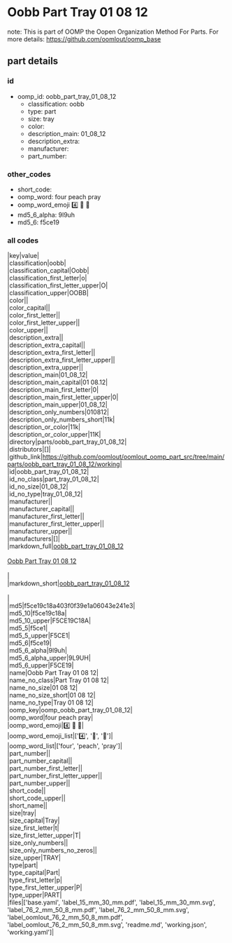 # Oobb Part Tray 01 08 12  

note: This is part of OOMP the Oopen Organization Method For Parts. For more details: https://github.com/oomlout/oomp_base

##  part details





### id
* oomp_id: oobb_part_tray_01_08_12
  * classification: oobb
  * type: part
  * size: tray
  * color: 
  * description_main: 01_08_12
  * description_extra: 
  * manufacturer: 
  * part_number: 

### other_codes
* short_code: 
* oomp_word: four peach pray
* oomp_word_emoji :four: :peach: :pray:
* md5_6_alpha: 9l9uh
* md5_6: f5ce19

### all codes 
|key|value|  
|classification|oobb|  
|classification_capital|Oobb|  
|classification_first_letter|o|  
|classification_first_letter_upper|O|  
|classification_upper|OOBB|  
|color||  
|color_capital||  
|color_first_letter||  
|color_first_letter_upper||  
|color_upper||  
|description_extra||  
|description_extra_capital||  
|description_extra_first_letter||  
|description_extra_first_letter_upper||  
|description_extra_upper||  
|description_main|01_08_12|  
|description_main_capital|01 08.12|  
|description_main_first_letter|0|  
|description_main_first_letter_upper|0|  
|description_main_upper|01_08_12|  
|description_only_numbers|010812|  
|description_only_numbers_short|11k|  
|description_or_color|11k|  
|description_or_color_upper|11K|  
|directory|parts/oobb_part_tray_01_08_12|  
|distributors|[]|  
|github_link|https://github.com/oomlout/oomlout_oomp_part_src/tree/main/parts/oobb_part_tray_01_08_12/working|  
|id|oobb_part_tray_01_08_12|  
|id_no_class|part_tray_01_08_12|  
|id_no_size|01_08_12|  
|id_no_type|tray_01_08_12|  
|manufacturer||  
|manufacturer_capital||  
|manufacturer_first_letter||  
|manufacturer_first_letter_upper||  
|manufacturer_upper||  
|manufacturers|[]|  
|markdown_full|[oobb_part_tray_01_08_12](https://github.com/oomlout/oomlout_oomp_part_src/tree/main/parts/oobb_part_tray_01_08_12/working)<br>[](https://github.com/oomlout/oomlout_oomp_part_src/tree/main/parts/oobb_part_tray_01_08_12/working)<br>[Oobb Part Tray 01 08 12](https://github.com/oomlout/oomlout_oomp_part_src/tree/main/parts/oobb_part_tray_01_08_12/working)<br><br>|  
|markdown_short|[oobb_part_tray_01_08_12](https://github.com/oomlout/oomlout_oomp_part_src/tree/main/parts/oobb_part_tray_01_08_12/working)<br><br>|  
|md5|f5ce19c18a403f0f39e1a06043e241e3|  
|md5_10|f5ce19c18a|  
|md5_10_upper|F5CE19C18A|  
|md5_5|f5ce1|  
|md5_5_upper|F5CE1|  
|md5_6|f5ce19|  
|md5_6_alpha|9l9uh|  
|md5_6_alpha_upper|9L9UH|  
|md5_6_upper|F5CE19|  
|name|Oobb Part Tray 01 08 12|  
|name_no_class|Part Tray 01 08 12|  
|name_no_size|01 08 12|  
|name_no_size_short|01 08 12|  
|name_no_type|Tray 01 08 12|  
|oomp_key|oomp_oobb_part_tray_01_08_12|  
|oomp_word|four peach pray|  
|oomp_word_emoji|:four: :peach: :pray:|  
|oomp_word_emoji_list|[':four:', ':peach:', ':pray:']|  
|oomp_word_list|['four', 'peach', 'pray']|  
|part_number||  
|part_number_capital||  
|part_number_first_letter||  
|part_number_first_letter_upper||  
|part_number_upper||  
|short_code||  
|short_code_upper||  
|short_name||  
|size|tray|  
|size_capital|Tray|  
|size_first_letter|t|  
|size_first_letter_upper|T|  
|size_only_numbers||  
|size_only_numbers_no_zeros||  
|size_upper|TRAY|  
|type|part|  
|type_capital|Part|  
|type_first_letter|p|  
|type_first_letter_upper|P|  
|type_upper|PART|  
|files|['base.yaml', 'label_15_mm_30_mm.pdf', 'label_15_mm_30_mm.svg', 'label_76_2_mm_50_8_mm.pdf', 'label_76_2_mm_50_8_mm.svg', 'label_oomlout_76_2_mm_50_8_mm.pdf', 'label_oomlout_76_2_mm_50_8_mm.svg', 'readme.md', 'working.json', 'working.yaml']|  
